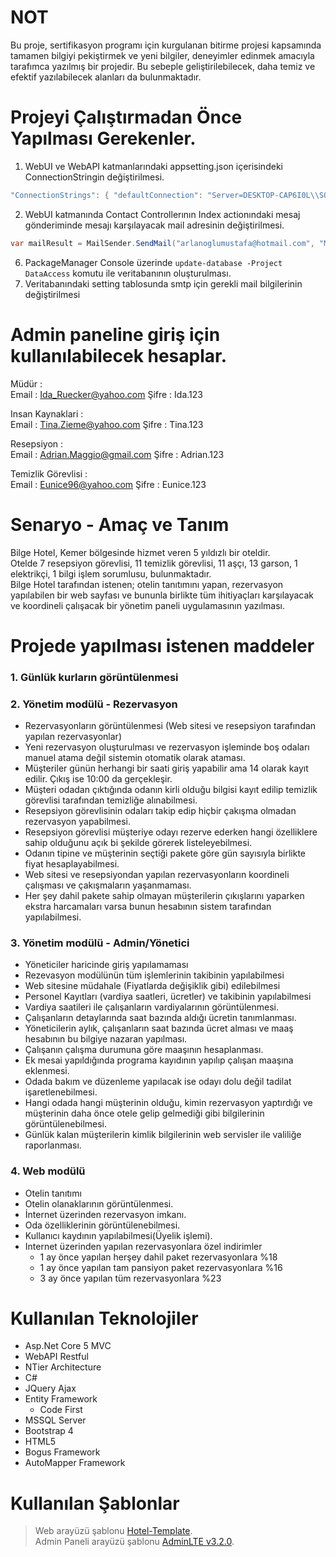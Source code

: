 # NOT
Bu proje, sertifikasyon programı için kurgulanan bitirme projesi kapsamında tamamen bilgiyi pekiştirmek ve yeni bilgiler, deneyimler edinmek amacıyla tarafımca yazılmış bir projedir. Bu sebeple geliştirilebilecek, daha temiz ve efektif yazılabilecek alanları da bulunmaktadır.
# Projeyi Çalıştırmadan Önce Yapılması Gerekenler.

1. WebUI ve WebAPI katmanlarındaki appsetting.json içerisindeki ConnectionStringin değiştirilmesi.<br>
```csharp
"ConnectionStrings": { "defaultConnection": "Server=DESKTOP-CAP6I0L\\SQLEXPRESS; Database=BilgeHotelDB; Trusted_Connection=True" }
```
2. WebUI katmanında Contact Controllerının Index actionındaki mesaj gönderiminde mesajı karşılayacak mail adresinin değiştirilmesi.<br>
```csharp
var mailResult = MailSender.SendMail("arlanoglumustafa@hotmail.com", "Müşteri İletişim", message, setting);
```
6. PackageManager Console üzerinde ```update-database -Project DataAccess``` komutu ile veritabanının oluşturulması.<br>
7. Veritabanındaki setting tablosunda smtp için gerekli mail bilgilerinin değiştirilmesi<br>

# Admin paneline giriş için kullanılabilecek hesaplar.
Müdür : <br>
Email : Ida_Ruecker@yahoo.com	Şifre : Ida.123<br>

Insan Kaynaklari : <br>
Email : Tina.Zieme@yahoo.com		Şifre : Tina.123<br>

Resepsiyon : <br>
Email : Adrian.Maggio@gmail.com	Şifre : Adrian.123<br>

Temizlik Görevlisi : <br>
Email : Eunice96@yahoo.com		Şifre : Eunice.123

# Senaryo - Amaç ve Tanım
Bilge Hotel, Kemer bölgesinde hizmet veren 5 yıldızlı bir oteldir. <br>
Otelde 7 resepsiyon görevlisi, 11 temizlik görevlisi, 11 aşçı, 13 garson, 1 elektrikçi, 1 bilgi işlem sorumlusu,  bulunmaktadır.<br>
Bilge Hotel tarafından istenen; otelin tanıtımını yapan, rezervasyon yapılabilen bir web sayfası ve bununla birlikte tüm ihitiyaçları karşılayacak ve koordineli çalışacak bir yönetim paneli uygulamasının yazılması.<br>

# Projede yapılması istenen maddeler
### 1.	Günlük kurların görüntülenmesi
###	2. Yönetim modülü - Rezervasyon 
-	Rezervasyonların görüntülenmesi (Web sitesi ve resepsiyon tarafından yapılan rezervasyonlar)
-	Yeni rezervasyon oluşturulması ve rezervasyon işleminde boş odaları manuel atama değil sistemin otomatik olarak ataması.
-	Müşteriler günün herhangi bir saati giriş yapabilir ama 14 olarak kayıt edilir. Çıkış ise 10:00 da gerçekleşir. 
-	Müşteri odadan çıktığında odanın kirli olduğu bilgisi kayıt edilip temizlik görevlisi tarafından temizliğe alınabilmesi.
-	Resepsiyon görevlisinin odaları takip edip hiçbir çakışma olmadan rezervasyon yapabilmesi.
-	Resepsiyon görevlisi müşteriye odayı rezerve ederken hangi özelliklere sahip olduğunu açık bi şekilde görerek listeleyebilmesi.
-	Odanın tipine ve müşterinin seçtiği pakete göre gün sayısıyla birlikte fiyat hesaplayabilmesi.
-	Web sitesi ve resepsiyondan yapılan rezervasyonların koordineli çalışması ve çakışmaların yaşanmaması.
-	Her şey dahil pakete sahip olmayan müşterilerin çıkışlarını yaparken ekstra harcamaları varsa bunun hesabının sistem tarafından yapılabilmesi.

### 3.	Yönetim modülü - Admin/Yönetici
-	Yöneticiler haricinde giriş yapılamaması
-	Rezevasyon modülünün tüm işlemlerinin takibinin yapılabilmesi
-	Web sitesine müdahale (Fiyatlarda değişiklik gibi) edilebilmesi
-	Personel Kayıtları (vardiya saatleri, ücretler) ve takibinin yapılabilmesi
-	Vardiya saatileri ile çalışanların vardiyalarının görüntülenmesi.
-	Çalışanların detaylarında saat bazında aldığı ücretin tanımlanması.
-	Yöneticilerin aylık, çalışanların saat bazında ücret alması ve maaş hesabının bu bilgiye nazaran yapılması.
-	Çalışanın çalışma durumuna göre maaşının hesaplanması.
-	Ek mesai yapıldığında programa kayıdının yapılıp çalışan maaşına eklenmesi.
-	Odada bakım ve düzenleme yapılacak ise odayı dolu değil  tadilat işaretlenebilmesi.
-	Hangi odada hangi müşterinin olduğu, kimin rezervasyon yaptırdığı ve müşterinin daha önce otele gelip gelmediği gibi bilgilerinin görüntülenebilmesi.
-	Günlük kalan müşterilerin kimlik bilgilerinin web servisler ile valiliğe raporlanması.

### 4.	Web modülü
-	Otelin tanıtımı
-	Otelin olanaklarının görüntülenmesi.
-	İnternet üzerinden rezervasyon imkanı.
-	Oda özelliklerinin görüntülenebilmesi.
-	Kullanıcı kaydının yapılabilmesi(Üyelik işlemi).
-	Internet üzerinden yapılan rezervasyonlara özel indirimler<br>
    - 1 ay önce yapılan herşey dahil paket rezervasyonlara %18<br>
    - 1 ay önce yapılan tam pansiyon paket rezervasyonlara %16<br>
    - 3 ay önce yapılan tüm rezervasyonlara %23<br>

# Kullanılan Teknolojiler
- Asp.Net Core 5 MVC
- WebAPI Restful
- NTier Architecture
- C#
- JQuery Ajax
- Entity Framework
    - Code First
- MSSQL Server
- Bootstrap 4
- HTML5
- Bogus Framework
- AutoMapper Framework

# Kullanılan Şablonlar
> Web arayüzü şablonu [Hotel-Template](https://github.com/sujata-te/Hotel-Template). <br>
> Admin Paneli arayüzü şablonu [AdminLTE v3.2.0](https://github.com/ColorlibHQ/AdminLTE/releases).
